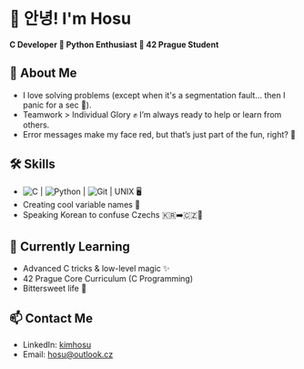 # 👋 안녕! I'm Hosu
**C Developer 🔹 Python Enthusiast 🔹 42 Prague Student**

## 🚀 About Me
- I love solving problems (except when it's a segmentation fault... then I panic for a sec 🫠).
- Teamwork > Individual Glory ✊ I’m always ready to help or learn from others.
- Error messages make my face red, but that’s just part of the fun, right? 🔴
## 🛠️ Skills
- <img src="https://img.shields.io/badge/-C-00599C?logo=c&logoColor=white" alt="C"/> | <img src="https://img.shields.io/badge/-Python-3776AB?logo=python&logoColor=white" alt="Python"/> | <img src="https://img.shields.io/badge/-Git-F05032?logo=git&logoColor=white" alt="Git"/> | UNIX 🖥️
- Creating cool variable names 🧐
- Speaking Korean to confuse Czechs 🇰🇷➡️🇨🇿🤔
## 🌱 Currently Learning
- Advanced C tricks & low-level magic ✨
- 42 Prague Core Curriculum (C Programming)
- Bittersweet life 🥲
## 📫 Contact Me
- LinkedIn: [kimhosu](https://www.linkedin.com/in/kimhosu/)
- Email: hosu@outlook.cz
